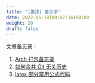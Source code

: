 ```yaml
---
title: "[置顶] 备忘录"
date: 2022-05-18T09:07:16+08:00
weight: 20
draft: false
---
```


文章备忘录：

1. [Arch 打包备忘录](../arch-pack-memo)
2. [如何合并 Git 无关历史](../git-merge-unrealted-histories)
3. [latex 部分常用公式代码](../latex)
